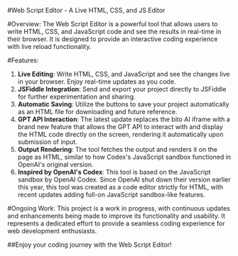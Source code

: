 #Web Script Editor - A Live HTML, CSS, and JS Editor

#Overview:
The Web Script Editor is a powerful tool that allows users to write HTML, CSS, and JavaScript code and see the results in real-time in their browser. It is designed to provide an interactive coding experience with live reload functionality.

#Features:
1. **Live Editing**: Write HTML, CSS, and JavaScript and see the changes live in your browser. Enjoy real-time updates as you code.
2. **JSFiddle Integration**: Send and export your project directly to JSFiddle for further experimentation and sharing.
3. **Automatic Saving**: Utilize the buttons to save your project automatically as an HTML file for downloading and future reference.
4. **GPT API Interaction**: The latest update replaces the bito AI iframe with a brand new feature that allows the GPT API to interact with and display the HTML code directly on the screen, rendering it automatically upon submission of input.
5. **Output Rendering**: The tool fetches the output and renders it on the page as HTML, similar to how Codex's JavaScript sandbox functioned in OpenAI's original version.
6. **Inspired by OpenAI's Codex**: This tool is based on the JavaScript sandbox by OpenAI Codex. Since OpenAI shut down their version earlier this year, this tool was created as a code editor strictly for HTML, with recent updates adding full-on JavaScript sandbox-like features.

#Ongoing Work:
This project is a work in progress, with continuous updates and enhancements being made to improve its functionality and usability. It represents a dedicated effort to provide a seamless coding experience for web development enthusiasts.

##Enjoy your coding journey with the Web Script Editor!

